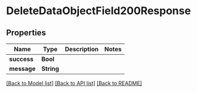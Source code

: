 # DeleteDataObjectField200Response

## Properties
Name | Type | Description | Notes
------------ | ------------- | ------------- | -------------
**success** | **Bool** |  | 
**message** | **String** |  | 

[[Back to Model list]](../README.md#documentation-for-models) [[Back to API list]](../README.md#documentation-for-api-endpoints) [[Back to README]](../README.md)


